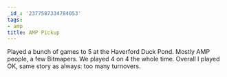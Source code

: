 ```yaml
---
_id_: '2377587334784053'
tags:
- amp
title: AMP Pickup
---
```


Played a bunch of games to 5 at the Haverford Duck Pond. Mostly AMP people, a few Bitmapers. We played 4 on 4 the whole time. Overall I played OK, same story as always: too many turnovers. 
